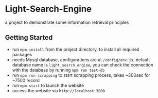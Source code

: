 # Light-Search-Engine
a project to demonstrate some information retrieval principles 

## Getting Started
* run ```npm install``` from the project directory, to install all required packages
* needs Mysql database, configurations are at `/config/env.js`, default database name is `light_search_engine`, you can check the connection with the database by running `npm run test-db`
* run ```npm run scrapping``` to start scrapping process, takes ~300sec for ~7500 record
* run ```npm start``` to launch the website
* access the website via ```http://localhost:3000``` 
